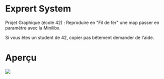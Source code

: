 # Exprert System
Projet Graphique (école 42) : 
Reproduire en "Fil de fer" une map passer en paramètre avec la Minilibx.

Si vous êtes un student de 42, copier pas bêtement demander de l'aide.

# Aperçu
<img src="http://img15.hostingpics.net/pics/119245ScreenShot20160706at094529.png" />
